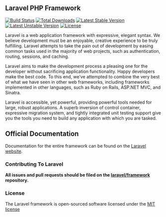 ## Laravel PHP Framework

[![Build Status](https://travis-ci.org/laravel/framework.svg)](https://travis-ci.org/laravel/framework)
[![Total Downloads](https://poser.pugx.org/laravel/framework/downloads.svg)](https://packagist.org/packages/laravel/framework)
[![Latest Stable Version](https://poser.pugx.org/laravel/framework/v/stable.svg)](https://packagist.org/packages/laravel/framework)
[![Latest Unstable Version](https://poser.pugx.org/laravel/framework/v/unstable.svg)](https://packagist.org/packages/laravel/framework)
[![License](https://poser.pugx.org/laravel/framework/license.svg)](https://packagist.org/packages/laravel/framework)

Laravel is a web application framework with expressive, elegant syntax. We
believe development must be an enjoyable, creative experience to be truly
fulfilling. Laravel attempts to take the pain out of development by easing
common tasks used in the majority of web projects, such as authentication,
routing, sessions, and caching.

Laravel aims to make the development process a pleasing one for the developer
without sacrificing application functionality. Happy developers make the best
code. To this end, we’ve attempted to combine the very best of what we have
seen in other web frameworks, including frameworks implemented in other
languages, such as Ruby on Rails, ASP.NET MVC, and Sinatra.

Laravel is accessible, yet powerful, providing powerful tools needed for large,
robust applications. A superb inversion of control container, expressive
migration system, and tightly integrated unit testing support give you the
tools you need to build any application with which you are tasked.

## Official Documentation

Documentation for the entire framework can be found on the [Laravel website](http://laravel.com/docs).

### Contributing To Laravel

**All issues and pull requests should be filed on the [laravel/framework](http://github.com/laravel/framework) repository.**

### License

The Laravel framework is open-sourced software licensed under the [MIT license](http://opensource.org/licenses/MIT)
